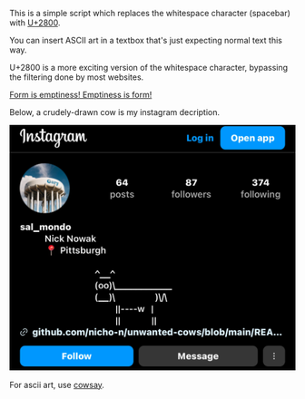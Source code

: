 
This is a simple script which replaces the whitespace character (spacebar) with [U+2800](https://www.compart.com/en/unicode/U+2800).

You can insert ASCII art in a textbox that's just expecting normal text this way.  

U+2800 is a more exciting version of the whitespace character, bypassing the filtering done by most websites. 

[Form is emptiness! Emptiness is form!](https://www.lionsroar.com/heart-sutra-fullness-emptiness/?fbclid=PAZXh0bgNhZW0CMTEAAaY2u3C6dgAIRaX6s6XqgIbdcel4NCBbCEi8rUCKP1lojyvXs4MXPmXh9-o_aem_p3-7qujV6kJvEgaTiBX0Qg)

Below, a crudely-drawn cow is my instagram decription.

![An ASCII art cow is used as a profile description on instagram.com](sample.png "Unwanted Cows")

For ascii art, use [cowsay](https://cowsay-svelte.vercel.app/).
